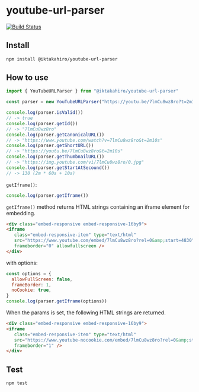 # youtube-url-parser

[![Build Status](https://travis-ci.org/iktakahiro/youtube-url-parser.svg?branch=master)](https://travis-ci.org/iktakahiro/youtube-url-parser)

## Install

```bash
npm install @iktakahiro/youtube-url-parser
```

## How to use

```typescript
import { YouTubeURLParser } from "@iktakahiro/youtube-url-parser"

const parser = new YouTubeURLParser("https://youtu.be/7lmCu8wz8ro?t=2m10s")

console.log(parser.isValid())
// -> true
console.log(parser.getId())
// -> "7lmCu8wz8ro"
console.log(parser.getCanonicalURL())
// -> "https://www.youtube.com/watch?v=7lmCu8wz8ro&t=2m10s"
console.log(parser.getShortURL())
// -> "https://youtu.be/7lmCu8wz8ro&t=2m10s"
console.log(parser.getThumbnailURL())
// -> "https://img.youtube.com/vi/7lmCu8wz8ro/0.jpg"
console.log(parser.getStartAtSecound())
// -> 130 (2m * 60s + 10s)
```

`getIframe()`:

```js
console.log(parser.getIframe())
```

`getIframe()` method returns HTML strings containing an iframe element for embedding.

```html
<div class="embed-responsive embed-responsive-16by9">
<iframe
   class="embed-responsive-item" type="text/html"
   src="https://www.youtube.com/embed/7lmCu8wz8ro?rel=0&amp;start=4830"
   frameborder="0" allowfullscreen />
</div>
```

with options:

```js
const options = {
  allowFullScreen: false,
  frameBorder: 1,
  noCookie: true,
}
console.log(parser.getIframe(options))
```

When the params is set, the following HTML strings are returned.

```html
<div class="embed-responsive embed-responsive-16by9">
<iframe
   class="embed-responsive-item" type="text/html"
   src="https://www.youtube-nocookie.com/embed/7lmCu8wz8ro?rel=0&amp;start=4830"
   frameborder="1" />
</div>
```

## Test

```bash
npm test
```
